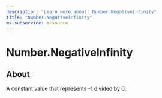 ```yaml
---
description: "Learn more about: Number.NegativeInfinity"
title: "Number.NegativeInfinity"
ms.subservice: m-source
---
```

# Number.NegativeInfinity

## About

A constant value that represents -1 divided by 0.
